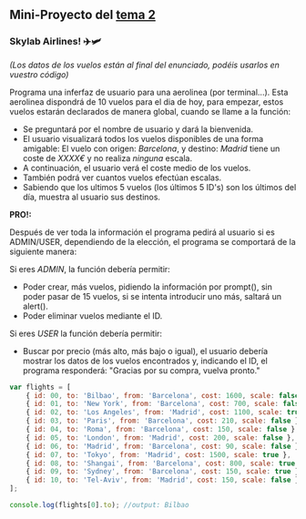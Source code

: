 ## **Mini-Proyecto del [tema 2](../tema2.md)**

### Skylab Airlines! ✈️🛩

_(Los datos de los vuelos están al final del enunciado, podéis usarlos en vuestro código)_

Programa una inferfaz de usuario para una aerolinea (por terminal...). Esta aerolinea dispondrá de 10 vuelos para el dia de hoy, para empezar, estos vuelos estarán declarados de manera global, cuando se llame a la función:

-   Se preguntará por el nombre de usuario y dará la bienvenida.
-   El usuario visualizará todos los vuelos disponibles de una forma amigable:
    El vuelo con origen: _Barcelona_, y destino: _Madrid_ tiene un coste de _XXXX€_ y no realiza _ninguna_ escala.
-   A continuación, el usuario verá el coste medio de los vuelos.
-   También podrá ver cuantos vuelos efectúan escalas.
-   Sabiendo que los ultimos 5 vuelos (los últimos 5 ID's) son los últimos del día, muestra al usuario sus destinos.

**PRO!:**

Después de ver toda la información el programa pedirá al usuario si es ADMIN/USER, dependiendo de la elección, el programa se comportará de la siguiente manera:

Si eres _ADMIN_, la función debería permitir:

-   Poder crear, más vuelos, pidiendo la información por prompt(), sin poder pasar de 15 vuelos, si se intenta introducir uno más, saltará un alert().
-   Poder eliminar vuelos mediante el ID.

Si eres _USER_ la función debería permitir:

-   Buscar por precio (más alto, más bajo o igual), el usuario debería mostrar los datos de los vuelos encontrados y, indicando el ID, el programa responderá:
    "Gracias por su compra, vuelva pronto."

```js
var flights = [
    { id: 00, to: 'Bilbao', from: 'Barcelona', cost: 1600, scale: false },
    { id: 01, to: 'New York', from: 'Barcelona', cost: 700, scale: false },
    { id: 02, to: 'Los Angeles', from: 'Madrid', cost: 1100, scale: true },
    { id: 03, to: 'Paris', from: 'Barcelona', cost: 210, scale: false },
    { id: 04, to: 'Roma', from: 'Barcelona', cost: 150, scale: false },
    { id: 05, to: 'London', from: 'Madrid', cost: 200, scale: false },
    { id: 06, to: 'Madrid', from: 'Barcelona', cost: 90, scale: false },
    { id: 07, to: 'Tokyo', from: 'Madrid', cost: 1500, scale: true },
    { id: 08, to: 'Shangai', from: 'Barcelona', cost: 800, scale: true },
    { id: 09, to: 'Sydney', from: 'Barcelona', cost: 150, scale: true },
    { id: 10, to: 'Tel-Aviv', from: 'Madrid', cost: 150, scale: false }
];

console.log(flights[0].to); //output: Bilbao
```
